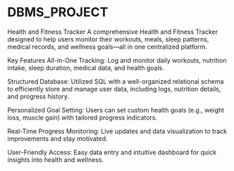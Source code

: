 # DBMS_PROJECT
Health and Fitness Tracker
A comprehensive Health and Fitness Tracker designed to help users monitor their workouts, meals, sleep patterns, medical records, and wellness goals—all in one centralized platform.

Key Features
All-in-One Tracking: Log and monitor daily workouts, nutrition intake, sleep duration, medical data, and health goals.

Structured Database: Utilized SQL with a well-organized relational schema to efficiently store and manage user data, including logs, nutrition details, and progress history.

Personalized Goal Setting: Users can set custom health goals (e.g., weight loss, muscle gain) with tailored progress indicators.

Real-Time Progress Monitoring: Live updates and data visualization to track improvements and stay motivated.

User-Friendly Access: Easy data entry and intuitive dashboard for quick insights into health and wellness.


